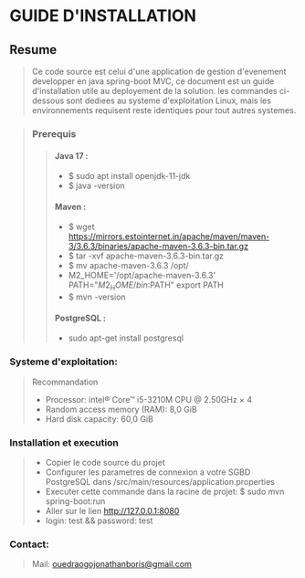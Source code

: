 # GUIDE D'INSTALLATION

## Resume
> Ce code source est celui d'une application de gestion d'evenement developper en java spring-boot MVC, ce document est un guide d'installation utile au deployement de la solution.
les commandes ci-dessous sont dediees au systeme d'exploitation Linux, mais les environnements requisent reste identiques pour tout autres systemes.

> ### Prerequis
>> #### Java 17 :
>> - $ sudo apt install openjdk-11-jdk
>> - $ java -version
>> #### Maven :
>> - $ wget https://mirrors.estointernet.in/apache/maven/maven-3/3.6.3/binaries/apache-maven-3.6.3-bin.tar.gz
>> - $ tar -xvf apache-maven-3.6.3-bin.tar.gz
>> - $ mv apache-maven-3.6.3 /opt/
>> - M2_HOME='/opt/apache-maven-3.6.3'
PATH="$M2_HOME/bin:$PATH"
export PATH
>> - $ mvn -version
>> #### PostgreSQL  :
>> - sudo apt-get install postgresql



### Systeme d'exploitation:
> Recommandation
>   - Processor: intel® Core™ i5-3210M CPU @ 2.50GHz × 4
>   - Random access memory (RAM): 8,0 GiB
>   - Hard disk capacity: 60,0 GiB



### Installation et execution
>  - Copier le code source du projet
>  - Configurer les parametres de connexion a votre SGBD PostgreSQL dans /src/main/resources/application.properties
> - Executer cette commande dans la racine de projet: $ sudo mvn spring-boot:run
> - Aller sur le lien http://127.0.0.1:8080
>- login: test && password: test

### Contact:
> Mail: ouedraogojonathanboris@gmail.com